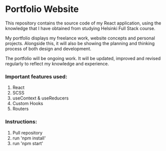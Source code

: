 # Portfolio Website 
 
This repository contains the source code of my React application, using the knowledge that I have obtained from studying Helsinki Full Stack course. 

My portfolio displays my freelance work, website concepts and personal projects. Alongside this, it will also be showing the planning and thinking process of both design and development. 
 
The portfolio will be ongoing work. It will be updated, improved and revised regularly to reflect my knowledge and experience. 
 
### Important features used:
1. React
2. SCSS
3. useContext & useReducers
4. Custom Hooks
5. Routers
 
### Instructions:
1. Pull repository
2. run 'npm install'
3. run 'npm start'